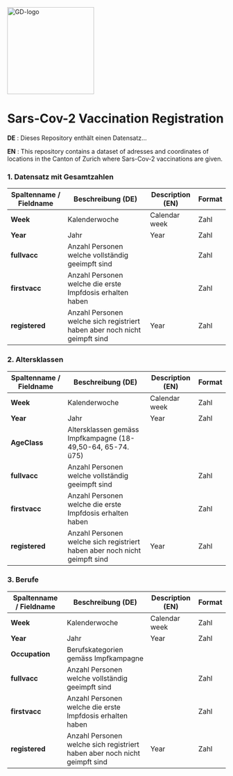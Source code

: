 
<img src="https://github.com/openZH/covid_19/blob/master/gd.png" alt="GD-logo" width="200"/>

# Sars-Cov-2 Vaccination Registration


__DE__ : Dieses Repository enthält einen Datensatz...

__EN__ : This repository contains a dataset of adresses and coordinates of locations in the Canton of Zurich where Sars-Cov-2 vaccinations are given. 



### 1. Datensatz mit Gesamtzahlen 

| Spaltenname / Fieldname      | Beschreibung (DE)                               | Description (EN)   | Format |
|---------------------|--------------------------------------------|------------|------|
| __Week__  | Kalenderwoche| Calendar week |Zahl|
| __Year__  | Jahr | Year |Zahl|
| __fullvacc__  | Anzahl Personen welche vollständig geeimpft sind |  |Zahl|
| __firstvacc__  | Anzahl Personen welche die erste Impfdosis erhalten haben |  |Zahl|
| __registered__  | Anzahl Personen welche sich registriert haben aber noch nicht geimpft sind | Year |Zahl|


### 2. Altersklassen 

| Spaltenname / Fieldname      | Beschreibung (DE)                               | Description (EN)   | Format |
|---------------------|--------------------------------------------|------------|------|
| __Week__  | Kalenderwoche| Calendar week |Zahl|
| __Year__  | Jahr | Year |Zahl|
| __AgeClass__  | Altersklassen gemäss Impfkampagne (18-49,50-64, 65-74. ü75) |  ||
| __fullvacc__  | Anzahl Personen welche vollständig geeimpft sind |  |Zahl|
| __firstvacc__  | Anzahl Personen welche die erste Impfdosis erhalten haben |  |Zahl|
| __registered__  | Anzahl Personen welche sich registriert haben aber noch nicht geimpft sind | Year |Zahl|

### 3. Berufe

| Spaltenname / Fieldname      | Beschreibung (DE)                               | Description (EN)   | Format |
|---------------------|--------------------------------------------|------------|------|
| __Week__  | Kalenderwoche| Calendar week |Zahl|
| __Year__  | Jahr | Year |Zahl|
| __Occupation__  | Berufskategorien gemäss Impfkampagne |  ||
| __fullvacc__  | Anzahl Personen welche vollständig geeimpft sind |  |Zahl|
| __firstvacc__  | Anzahl Personen welche die erste Impfdosis erhalten haben |  |Zahl|
| __registered__  | Anzahl Personen welche sich registriert haben aber noch nicht geimpft sind | Year |Zahl|



